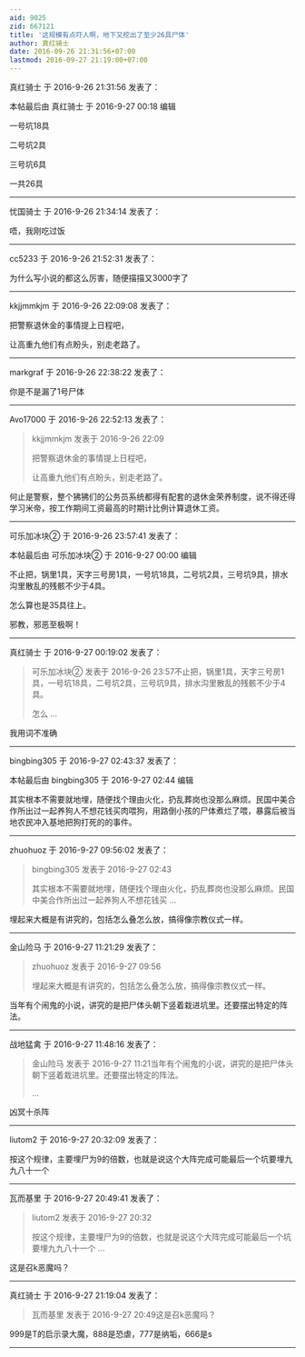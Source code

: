 ```yaml
---
aid: 9025
zid: 667121
title: '这规模有点吓人啊，地下又挖出了至少26具尸体'
author: 真红骑士
date: 2016-09-26 21:31:56+07:00
lastmod: 2016-09-27 21:19:00+07:00
---
```


真红骑士 于 2016-9-26 21:31:56 发表了：

本帖最后由 真红骑士 于 2016-9-27 00:18 编辑 

一号坑18具

二号坑2具

三号坑6具

一共26具

---------

忧国骑士 于 2016-9-26 21:34:14 发表了：

唔，我刚吃过饭

---------

cc5233 于 2016-9-26 21:52:31 发表了：

为什么写小说的都这么厉害，随便描描又3000字了

---------

kkjjmmkjm 于 2016-9-26 22:09:08 发表了：

把警察退休金的事情提上日程吧，

让高重九他们有点盼头，别走老路了。

---------

markgraf 于 2016-9-26 22:38:22 发表了：

你是不是漏了1号尸体

---------

Avo17000 于 2016-9-26 22:52:13 发表了：

> kkjjmmkjm 发表于 2016-9-26 22:09
> 
> 把警察退休金的事情提上日程吧，
> 
> 让高重九他们有点盼头，别走老路了。



何止是警察，整个狒狒们的公务员系统都得有配套的退休金荣养制度，说不得还得学习米帝，按工作期间工资最高的时期计比例计算退休工资。

---------

可乐加冰块② 于 2016-9-26 23:57:41 发表了：

本帖最后由 可乐加冰块② 于 2016-9-27 00:00 编辑 

不止把，锅里1具，天字三号房1具，一号坑18具，二号坑2具，三号坑9具，排水沟里散乱的残骸不少于4具。

怎么算也是35具往上。

邪教，邪恶至极啊！

---------

真红骑士 于 2016-9-27 00:19:02 发表了：

> 可乐加冰块② 发表于 2016-9-26 23:57不止把，锅里1具，天字三号房1具，一号坑18具，二号坑2具，三号坑9具，排水沟里散乱的残骸不少于4具。
> 
> 怎么 ...



我用词不准确

---------

bingbing305 于 2016-9-27 02:43:37 发表了：

本帖最后由 bingbing305 于 2016-9-27 02:44 编辑 

其实根本不需要就地埋，随便找个理由火化，扔乱葬岗也没那么麻烦。民国中美合作所出过一起养狗人不想花钱买肉喂狗，用路倒小孩的尸体煮烂了喂，暴露后被当地农民冲入基地把狗打死的的事件。

---------

zhuohuoz 于 2016-9-27 09:56:02 发表了：

> bingbing305 发表于 2016-9-27 02:43
> 
> 其实根本不需要就地埋，随便找个理由火化，扔乱葬岗也没那么麻烦。民国中美合作所出过一起养狗人不想花钱买 ...



埋起来大概是有讲究的，包括怎么叠怎么放，搞得像宗教仪式一样。

---------

金山险马 于 2016-9-27 11:21:29 发表了：

> zhuohuoz 发表于 2016-9-27 09:56
> 
> 埋起来大概是有讲究的，包括怎么叠怎么放，搞得像宗教仪式一样。



当年有个闹鬼的小说，讲究的是把尸体头朝下竖着栽进坑里。还要摆出特定的阵法。

---------

战地猛禽 于 2016-9-27 11:48:16 发表了：

> 金山险马 发表于 2016-9-27 11:21当年有个闹鬼的小说，讲究的是把尸体头朝下竖着栽进坑里。还要摆出特定的阵法。
> 
> ...



凶冥十杀阵

---------

liutom2 于 2016-9-27 20:32:09 发表了：

按这个规律，主要埋尸为9的倍数，也就是说这个大阵完成可能最后一个坑要埋九九八十一个

---------

瓦而基里 于 2016-9-27 20:49:41 发表了：

> liutom2 发表于 2016-9-27 20:32
> 
> 按这个规律，主要埋尸为9的倍数，也就是说这个大阵完成可能最后一个坑要埋九九八十一个 ...



这是召k恶魔吗？

---------

真红骑士 于 2016-9-27 21:19:04 发表了：

> 瓦而基里 发表于 2016-9-27 20:49这是召k恶魔吗？



999是T的启示录大魔，888是恐虐，777是纳垢，666是s

---------

